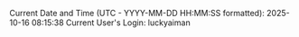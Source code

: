 Current Date and Time (UTC - YYYY-MM-DD HH:MM:SS formatted): 2025-10-16 08:15:38
Current User's Login: luckyaiman
